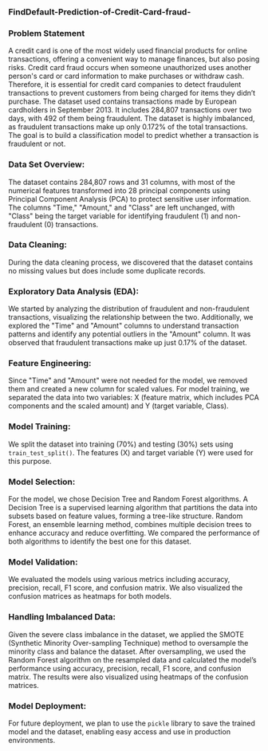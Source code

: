 ### FindDefault-Prediction-of-Credit-Card-fraud-

### Problem Statement

A credit card is one of the most widely used financial products for online transactions, offering a convenient way to manage finances, but also posing risks. Credit card fraud occurs when someone unauthorized uses another person's card or card information to make purchases or withdraw cash. Therefore, it is essential for credit card companies to detect fraudulent transactions to prevent customers from being charged for items they didn’t purchase. The dataset used contains transactions made by European cardholders in September 2013. It includes 284,807 transactions over two days, with 492 of them being fraudulent. The dataset is highly imbalanced, as fraudulent transactions make up only 0.172% of the total transactions. The goal is to build a classification model to predict whether a transaction is fraudulent or not.

### Data Set Overview:
The dataset contains 284,807 rows and 31 columns, with most of the numerical features transformed into 28 principal components using Principal Component Analysis (PCA) to protect sensitive user information. The columns "Time," "Amount," and "Class" are left unchanged, with "Class" being the target variable for identifying fraudulent (1) and non-fraudulent (0) transactions.

### Data Cleaning:
During the data cleaning process, we discovered that the dataset contains no missing values but does include some duplicate records. 

### Exploratory Data Analysis (EDA):
We started by analyzing the distribution of fraudulent and non-fraudulent transactions, visualizing the relationship between the two. Additionally, we explored the "Time" and "Amount" columns to understand transaction patterns and identify any potential outliers in the "Amount" column. It was observed that fraudulent transactions make up just 0.17% of the dataset.

### Feature Engineering:
Since "Time" and "Amount" were not needed for the model, we removed them and created a new column for scaled values. For model training, we separated the data into two variables: X (feature matrix, which includes PCA components and the scaled amount) and Y (target variable, Class).

### Model Training:
We split the dataset into training (70%) and testing (30%) sets using `train_test_split()`. The features (X) and target variable (Y) were used for this purpose.

### Model Selection:
For the model, we chose Decision Tree and Random Forest algorithms. A Decision Tree is a supervised learning algorithm that partitions the data into subsets based on feature values, forming a tree-like structure. Random Forest, an ensemble learning method, combines multiple decision trees to enhance accuracy and reduce overfitting. We compared the performance of both algorithms to identify the best one for this dataset.

### Model Validation:
We evaluated the models using various metrics including accuracy, precision, recall, F1 score, and confusion matrix. We also visualized the confusion matrices as heatmaps for both models.

### Handling Imbalanced Data:
Given the severe class imbalance in the dataset, we applied the SMOTE (Synthetic Minority Over-sampling Technique) method to oversample the minority class and balance the dataset. After oversampling, we used the Random Forest algorithm on the resampled data and calculated the model’s performance using accuracy, precision, recall, F1 score, and confusion matrix. The results were also visualized using heatmaps of the confusion matrices.

### Model Deployment:
For future deployment, we plan to use the `pickle` library to save the trained model and the dataset, enabling easy access and use in production environments.
 
